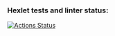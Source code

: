 ### Hexlet tests and linter status:
[![Actions Status](https://github.com/NikitaNaumenko/js-oop-project-lvl1/workflows/hexlet-check/badge.svg)](https://github.com/NikitaNaumenko/js-oop-project-lvl1/actions)